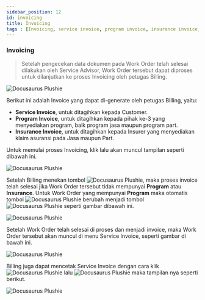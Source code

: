 ```yaml
---
sidebar_position: 12
id: invoicing
title: Invoicing
tags : [Invoicing, service invoice, program invoice, insurance invoice, billing, admin service, credit note, CN]
---
```


### Invoicing

> Setelah pengecekan data dokumen pada Work Order telah selesai dilakukan oleh Service Advisor, Work Order tersebut dapat diproses untuk dilanjutkan ke proses Invoicing oleh petugas Billing. 

![Docusaurus Plushie](/img/invoicing/1.png)

Berikut ini adalah Invoice yang dapat di-generate oleh petugas Billing, yaitu:

- **Service Invoice**, untuk ditagihkan kepada Customer.
- **Program Invoice**,  untuk ditagihkan kepada pihak ke-3 yang menyediakan program, baik program jasa maupun program part.
- **Insurance Invoice**, untuk ditagihkan kepada Insurer yang menyediakan klaim asuransi pada Jasa maupun Part.

Untuk memulai proses Invoicing, klik   lalu akan muncul tampilan seperti dibawah ini.

![Docusaurus Plushie](/img/invoicing/2.png)

Setelah Billing menekan tombol ![Docusaurus Plushie](/img/invoicing/serviceinvoice.png), maka proses invoice telah selesai jika Work Order tersebut tidak mempunyai **Program** atau **Insurance**. Untuk Work Order yang mempunyai **Program** maka otomatis tombol ![Docusaurus Plushie](/img/invoicing/serviceinvoice.png) berubah menjadi tombol ![Docusaurus Plushie](/img/invoicing/programinvoice.png) seperti gambar dibawah ini.

![Docusaurus Plushie](/img/invoicing/3.png)

Setelah Work Order telah selesai di proses dan menjadi invoice, maka Work Order tersebut akan muncul di menu Service Invoice, seperti gambar di bawah ini.

![Docusaurus Plushie](/img/invoicing/4.png)

Billing juga dapat mencetak Service Invoice dengan cara klik ![Docusaurus Plushie](/img/invoicing/tigatitik.png) lalu ![Docusaurus Plushie](/img/invoicing/printinvoice.png) maka tampilan nya seperti berikut.

![Docusaurus Plushie](/img/invoicing/5.png)